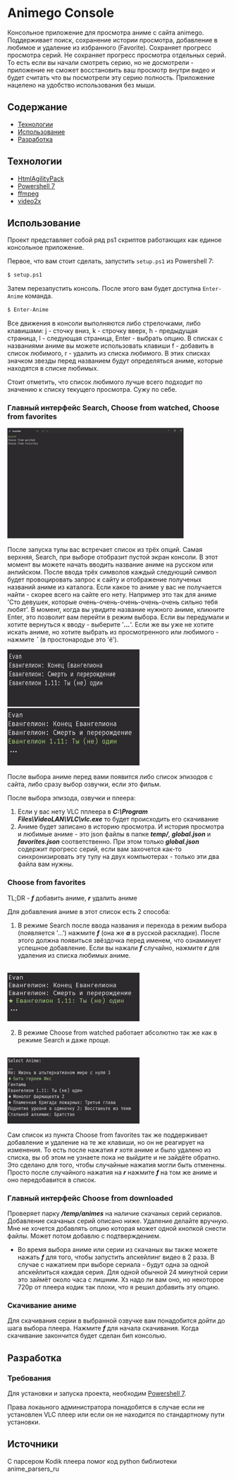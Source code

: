 # Animego Console
Консольное приложение для просмотра аниме с сайта animego. Поддерживает поиск, сохранение истории просмотра, добавление в любимое и удаление из избранного (Favorite). Сохраняет прогресс просмотра серий. Не сохраняет прогресс просмотра отдельных серий. То есть если вы начали смотреть серию, но не досмотрели - приложение не сможет восстановить ваш просмотр внутри видео и будет считать что вы посмотрели эту серию полность. Приложение нацелено на удобство использования без мыши.

## Содержание
- [Технологии](#технологии)
- [Использование](#использование)
- [Разработка](#разработка)

## Технологии
- [HtmlAgilityPack](https://html-agility-pack.net/)
- [Powershell 7](https://learn.microsoft.com/ru-ru/powershell/scripting/install/installing-powershell-on-windows?view=powershell-7.5)
- [ffmpeg](https://www.gyan.dev/ffmpeg/)
- [video2x](https://github.com/k4yt3x/video2x)

## Использование
Проект представляет собой ряд ps1 скриптов работающих как единое консольное приложение.

Первое, что вам стоит сделать, запустить `setup.ps1` из Powershell 7:
```sh
$ setup.ps1
```

Затем перезапустить консоль. После этого вам будет доступна `Enter-Anime` команда.
```sh
$ Enter-Anime
```

Все движения в консоли выполняются либо стрелочками, либо клавишами: j - сточку вниз, k - строчку вверх, h - предыдущая страница, l - следующая страница, Enter - выбрать опцию. В списках с названиями аниме вы можете использовать клавиши f - добавить в список любимого, r - удалить из списка любимого. В этих списках значком звезды перед названием будут определяться аниме, которые находятся в списке любимых.

Стоит отметить, что список любимого лучше всего подходит по значению к списку текущего просмотра. Сужу по себе.

### Главный интерфейс Search, Choose from watched, Choose from favorites

<img src="images/mainInterface.png" width="400" height="250" />

После запуска тулы вас встречает список из трёх опций. Самая верхняя, Search, при выборе отобразит пустой экран консоли. В этот момент вы можете начать вводить название аниме на русском или анлийском. После ввода трёх символов каждый следующий символ будет провоцировать запрос к сайту и отображение полученых названий аниме из каталога. Если какое то аниме у вас не получается найти - скорее всего на сайте его нету. Например это так для аниме 'Сто девушек, которые очень-очень-очень-очень-очень сильно тебя любят'. В момент, когда вы увидите название нужного аниме, кликните Enter, это позволит вам перейти в режим выбора. Если вы передумали и хотите вернуться к вводу - выберите '***...***'. Если же вы уже не хотите искать аниме, но хотите выбрать из просмотренного или любимого - нажмите ***`*** (в простонародье это 'ё').

<img src="images/searchInput.png" width="300" height="130">
<img src="images/searchSelect.png" width="300" height="130">

После выбора аниме перед вами появится либо список эпизодов с сайта, либо сразу выбор озвучки, если это фильм.

После выбора эпизода, озвучки и плеера:

1. Если у вас нету VLC пплеера в ***C:\Program Files\VideoLAN\VLC\vlc.exe*** то будет происходить его скачивание
2. Аниме будет записано в историю просмотра. И история просмотра и любимые аниме - это json файлы в папке ***temp/***, ***global.json*** и ***favorites.json*** соответственно. При этом только ***global.json*** содержит прогресс серий, если вам захочется как-то синхронизировать эту тулу на двух компьютерах - только эти два файла вам нужны.

### Choose from favorites

TL;DR - ***f*** добавить аниме, ***r*** удалить аниме

Для добавления аниме в этот список есть 2 способа:

1. В режиме Search после ввода названия и перехода в режим выбора (появляется '...') нажмите ***f*** (она же ***а*** в русской раскладке). После этого должна появиться звёздочка перед именем, что ознаминует успешное добавление. Если вы нажали ***f*** случайно, нажмите ***r*** для удаления из списка любимых аниме.
<br>
<img src="images/searchFavorite.png" width="300" height="110">

2. В режиме Choose from watched работает абсолютно так же как в режиме Search и даже проще.
<br>
<img src="images/watchedFavorite.png" width="300" height="150">

Сам список из пункта Choose from favorites так же поддерживает добавление и удаление на те же клавиши, но он не реагирует на изменения. То есть после нажатия ***r*** хотя аниме и было удалено из списка, вы об этом не узнаете пока не выйдите и не зайдёте обратно. Это сделано для того, чтобы случайные нажатия могли быть отменены. Просто после случайного нажатия на ***r*** нажмите ***f*** на том же аниме и оно передобавится в список.

### Главный интерфейс Choose from downloaded

Проверяет парку ***/temp/animes*** на наличие скачаных серий сериалов. Добавление скачаных серий описано ниже. Удаление делайте вручную. Мне не хочется добавлять опцию которая может одной кнопкой снести файлы. Может потом добавлю с подтверждением.

- Во время выбора аниме или серии из скачаных вы также можете нажать ***f*** для того, чтобы запустить апскейлинг видео в 2 раза. В случае с нажатием при выборе сериала - будут одна за одной апскейлиться каждая серия. Для одной обычной 24 минутной серии это займёт около часа с лишним. Хз надо ли вам оно, но некоторое 720p от плеера кодик так плохи, что я решил добавить эту опцию.

### Скачивание аниме

Для скачивания серии в выбранной озвучке вам понадобится дойти до шага выбора плеера. Нажмите ***f*** для начала скачивания. Когда скачивание закончится будет сделан бип консолью.

## Разработка

### Требования
Для установки и запуска проекта, необходим [Powershell 7](https://learn.microsoft.com/ru-ru/powershell/scripting/install/installing-powershell-on-windows?view=powershell-7.5).

Права локаьного администратора понадобятся в случае если не установлен VLC плеер или если он не находится по стандартному пути установки.

## Источники
С парсером Kodik плеера помог код python библиотеки anime_parsers_ru
